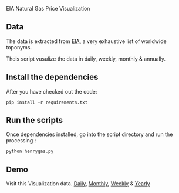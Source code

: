EIA Natural Gas Price Visualization 

## Data

The data is extracted from [EIA][eia], a very exhaustive list of worldwide toponyms.

[eia]: http://www.eia.gov/

Theis script vusulize the data in daily, weekly, monthly & annually.


## Install the dependencies

After you have checked out the code:
	
	pip install -r requirements.txt

	
## Run the scripts

Once dependencies installed, go into the script directory and run the processing :

    python henrygas.py


## Demo

Visit this Visualization data. [Daily][D], [Monthly][M], [Weekly][W] & [Yearly][Y]

[D]: http://henrygas.herokuapp.com/price_daily
[M]: http://henrygas.herokuapp.com/price_monthly
[W]: http://henrygas.herokuapp.com/price_weekly
[Y]: http://henrygas.herokuapp.com/price_yearly

